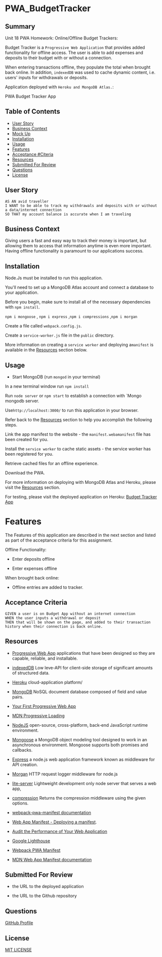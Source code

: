 # PWA_BudgetTracker

## Summary

Unit 18 PWA Homework: Online/Offline Budget Trackers:

Budget Tracker is a `Progressive Web Application` that provides added functionality for offline access.  The user is able to add expenses and deposits to their budget with or without a connection. 

When entering transactions offline, they populate the total when brought back online. In addition, `indexedDB` was used to cache dynamic content, i.e. users' inputs for withdrawals or deposits.

Application deployed with `Heroku and MongoDB Atlas.`: 

PWA Budget Tracker App

## Table of Contents
* [User Story](#user-story)
* [Business Context](#business-context)
* [Mock Up](#mock-up)
* [Installation](#installation)
* [Usage](#usage)
* [Features](#features)
* [Acceptance #Citeria](#)
* [Resources](#resources)
* [Submitted For Review](#submitted-for-review)
* [Questions](#questions)
* [License](#license)

## User Story
```
AS AN avid traveller
I WANT to be able to track my withdrawals and deposits with or without a data/internet connection
SO THAT my account balance is accurate when I am traveling

```

## Business Context

Giving users a fast and easy way to track their money is important, but allowing them to access that information anytime is even more important. Having offline functionality is paramount to our applications success.

## Installation

Node.Js must be installed to run this application.

You'll need to set up a MongoDB Atlas account and connect a database to your application. 

Before you begin, make sure to install all of the necessary dependencies with `npm install`.

`npm i mongoose` , `npm i express` ,`npm i compressions` ,`npm i morgan`

Create a file called `webpack.config.js`.

Create a `service-worker.js` file in the `public` directory.

More information on creating a `service worker` and deploying a`manifest` is available in the [Resources](#resources) section below.



## Usage

* Start MongoDB (run `mongod` in your terminal)

In a new terminal window run `npm install`

Run `node server` or `npm start` to establish a connection with `Mongo mongodb server.

Use`http://localhost:3000/` to run this application in your browser.

Refer back to the [Resources](#resources) section to help you accomplish the following steps.

Link the app manifest to the website - the `manifest.webamanifest` file has been created for you.

Install the `service worker` to cache static assets - the service worker has been registered for you.

Retrieve cached files for an offline experience.

Download the PWA.

For more information on deploying with MongoDB Atlas and Heroku, please visit the [Resources](#resources) section.

For testing, please visit the deployed application on Heroku: [Budget Tracker App](/)

# Features


The Features of this application are described in the next section and listed as part of the acceptance criteria for this assignment.

Offline Functionality:

  * Enter deposits offline

  * Enter expenses offline

   When brought back online:

  * Offline entries are added to tracker.


## Acceptance Criteria
```
GIVEN a user is on Budget App without an internet connection
WHEN the user inputs a withdrawal or deposit
THEN that will be shown on the page, and added to their transaction history when their connection is back online.
```

## Resources

* [Progressive Web App](https://web.dev/progressive-web-apps/) applications that have been designed so they are capable, reliable, and installable. 
* [indexedDB](https://developer.mozilla.org/en-US/docs/Web/API/IndexedDB_API) Low leve-API for client-side storage of significant amounts of structured data. 
* [Heroku](https://www.heroku.com/) cloud-application platform/
* [MongoDB](https://www.mongodb.com/cloud/atlas/) NoSQL document database composed of field and value pairs.
* [Your First Progressive Web App](https://developers.google.com/web/fundamentals/codelabs/your-first-pwapp/)

* [MDN Progressive Loading](https://developer.mozilla.org/en-US/docs/Web/Progressive_web_apps/Loading)
* [NodeJS](https://nodejs.org/en/) open-source, cross-platform, back-end JavaScript runtime environment.
* [Mongoose](https://www.npmjs.com/package/mongoose) a MongoDB object modeling tool designed to work in an asynchronous environment. Mongoose supports both promises and callbacks.
* [Express](https://www.npmjs.com/package/express) a node.js web application framework known as middleware for API creation.
* [Morgan](https://www.npmjs.com/package/morgan) HTTP request logger middleware for node.js
* [lite-server](https://www.npmjs.com/package/lite-server) Lightweight development only node server that serves a web app,
* [compression](https://www.npmjs.com/package/compression) Returns the compression middleware using the given options.
* [webpack-pwa-manifest documentation](https://github.com/arthurbergmz/webpack-pwa-manifest)
* [Web App Manifest - Deploying a manifest](https://developer.mozilla.org/en-US/docs/Web/Manifest#Deploying_a_manifest_with_the_link_tag).
* [Audit the Performance of Your Web Application](https://developers.google.com/web/fundamentals/performance/audit/)
* [Google Lighthouse](https://developers.google.com/web/tools/lighthouse/)
* [Webpack PWA Manifest](https://www.npmjs.com/package/webpack-pwa-manifest)
*  [MDN Web App Manifest documentation](https://developer.mozilla.org/en-US/docs/Web/Manifest) 

## Submitted For Review

  * the URL to the deployed application

  * the URL to the Github repository

## Questions

[GitHub Profile](https://github.com/rdevans87)


## License

[MIT LICENSE](LICENSE)